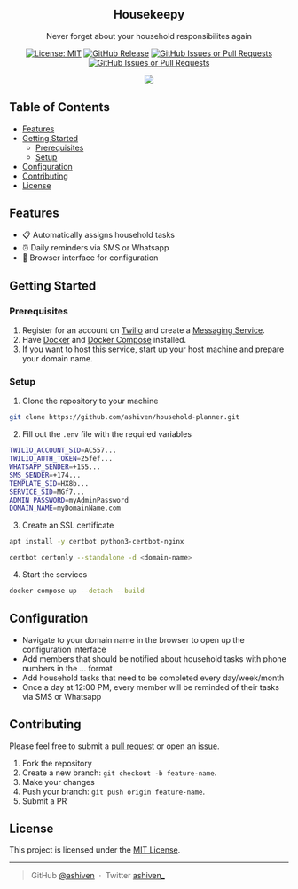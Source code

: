 <p align="center">
  <h2 align="center">Housekeepy</h2>
</p>

<p align="center">
  Never forget about your household responsibilites again
</p>

<div align="center">

[![License: MIT](https://img.shields.io/badge/License-MIT-yellow.svg)](https://opensource.org/licenses/MIT)
[![GitHub Release](https://img.shields.io/github/v/release/ashiven/household-planner)](https://github.com/ashiven/household-planner/releases)
[![GitHub Issues or Pull Requests](https://img.shields.io/github/issues/ashiven/household-planner)](https://github.com/ashiven/household-planner/issues)
[![GitHub Issues or Pull Requests](https://img.shields.io/github/issues-pr/ashiven/household-planner)](https://github.com/ashiven/household-planner/pulls)

<img src="./assets/demo.gif"/>
</div>

## Table of Contents

- [Features](#features)
- [Getting Started](#getting-started)
  - [Prerequisites](#prerequisites)
  - [Setup](#setup)
- [Configuration](#configuration)
- [Contributing](#contributing)
- [License](#license)

## Features

- :clipboard: Automatically assigns household tasks
- :alarm_clock: Daily reminders via SMS or Whatsapp
- :wrench: Browser interface for configuration

## Getting Started

### Prerequisites

1. Register for an account on [Twilio](https://www.twilio.com/en-us) and create a [Messaging Service](https://console.twilio.com/us1/develop/sms/services).
2. Have [Docker](https://docs.docker.com/get-started/get-docker/) and [Docker Compose](https://docs.docker.com/compose/install/) installed.
3. If you want to host this service, start up your host machine and prepare your domain name.

### Setup

1. Clone the repository to your machine

```bash
git clone https://github.com/ashiven/household-planner.git
```

2. Fill out the `.env` file with the required variables

```bash
TWILIO_ACCOUNT_SID=AC557...
TWILIO_AUTH_TOKEN=25fef...
WHATSAPP_SENDER=+155...
SMS_SENDER=+174...
TEMPLATE_SID=HX8b...
SERVICE_SID=MGf7...
ADMIN_PASSWORD=myAdminPassword
DOMAIN_NAME=myDomainName.com
```

3. Create an SSL certificate

```bash
apt install -y certbot python3-certbot-nginx
```

```bash
certbot certonly --standalone -d <domain-name>
```

4. Start the services

```bash
docker compose up --detach --build
```

## Configuration

- Navigate to your domain name in the browser to open up the configuration interface
- Add members that should be notified about household tasks with phone numbers in the ... format
- Add household tasks that need to be completed every day/week/month
- Once a day at 12:00 PM, every member will be reminded of their tasks via SMS or Whatsapp

## Contributing

Please feel free to submit a [pull request](https://github.com/ashiven/household-planner/pulls) or open an [issue](https://github.com/ashiven/household-planner/issues).

1. Fork the repository
2. Create a new branch: `git checkout -b feature-name`.
3. Make your changes
4. Push your branch: `git push origin feature-name`.
5. Submit a PR

## License

This project is licensed under the [MIT License](./LICENSE).

---

> GitHub [@ashiven](https://github.com/Ashiven) &nbsp;&middot;&nbsp;
> Twitter [ashiven\_](https://twitter.com/ashiven_)
